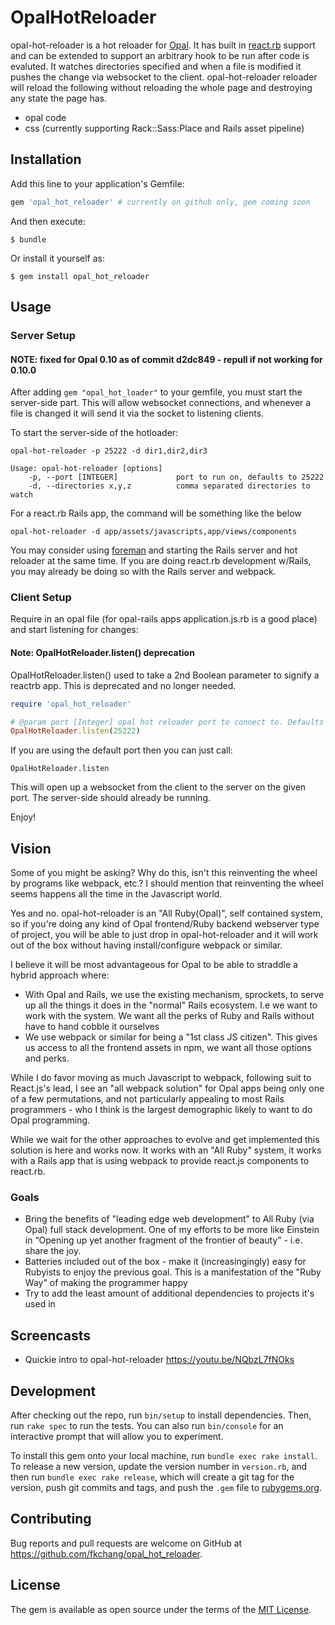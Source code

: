 # OpalHotReloader

opal-hot-reloader is a hot reloader for [Opal](http://opalrb.org).  It has built in [react.rb](http://reactrb.org) support and can be extended to support an arbitrary hook to be run after code is evaluted.  It watches directories specified and when a file is modified it pushes the change via websocket to the client.  opal-hot-reloader reloader will reload the following without reloading the whole page and destroying any state the page has.
- opal code
- css (currently supporting Rack::Sass:Place and Rails asset pipeline)

## Installation

Add this line to your application's Gemfile:

```ruby
gem 'opal_hot_reloader' # currently on github only, gem coming soon
```

And then execute:

    $ bundle

Or install it yourself as:

    $ gem install opal_hot_reloader


## Usage

### Server Setup

#### NOTE: fixed for Opal 0.10 as of commit d2dc849 - repull if not working for 0.10.0

After adding `gem "opal_hot_loader"` to your gemfile, you must start the server-side part. This will allow websocket connections, and whenever a file is changed it will send it via the socket to listening clients.

To start the server-side of the hotloader:
```
opal-hot-reloader -p 25222 -d dir1,dir2,dir3

Usage: opal-hot-reloader [options]
    -p, --port [INTEGER]             port to run on, defaults to 25222
    -d, --directories x,y,z          comma separated directories to watch
```

For a react.rb Rails app, the command will be something like the below
```
opal-hot-reloader -d app/assets/javascripts,app/views/components
```

You may consider using [foreman](https://github.com/ddollar/foreman/)
and starting the Rails server and hot reloader at the same time.  If
you are doing react.rb development w/Rails, you may already be doing
so with the Rails server and webpack.


### Client Setup

Require in an opal file (for opal-rails apps application.js.rb is a good place) and start listening for changes:

#### Note: OpalHotReloader.listen() deprecation
OpalHotReloader.listen() used to take a 2nd Boolean parameter to signify a reactrb app.  This is deprecated and no longer needed.

```ruby
require 'opal_hot_reloader'

# @param port [Integer] opal hot reloader port to connect to. Defaults to 25222 to match opal-hot-loader default
OpalHotReloader.listen(25222)
```

If you are using the default port then you can just call:
```
OpalHotReloader.listen
```

This will open up a websocket from the client to the server on the given port. The server-side should already be running.

Enjoy!

## Vision

Some of you might be asking?  Why do this, isn't this reinventing the
wheel by programs like webpack, etc.? I should mention that
reinventing the wheel seems happens all the time in the Javascript
world.

Yes and no. opal-hot-reloader is an "All Ruby(Opal)", self contained
system, so if you're doing any kind of Opal frontend/Ruby backend
webserver type of project, you will be able to just drop in
opal-hot-reloader and it will work out of the box without having
install/configure webpack or similar.

I believe it will be most advantageous for Opal to be able to straddle
a hybrid approach where:

* With Opal and Rails, we use the existing mechanism, sprockets, to
serve up all the things it does in the "normal" Rails ecosystem. I.e
we want to work with the system. We want all the perks of Ruby and
Rails without have to hand cobble it ourselves
* We use webpack or similar for being a "1st class JS citizen".  This
gives us access to all the frontend assets in npm, we want all those
options and perks.

While I do favor moving as much Javascript to webpack, following suit
to React.js's lead, I see an "all webpack solution" for Opal apps
being only one of a few permutations, and not particularly appealing
to most Rails programmers - who I think is the largest demographic
likely to want to do Opal programming.

While we wait for the other approaches to evolve and get implemented
this solution is here and works now.  It works with an "All Ruby"
system, it works with a Rails app that is using webpack to provide
react.js components to react.rb.

### Goals
* Bring the benefits of "leading edge web development" to All Ruby
  (via Opal) full stack development.  One of my efforts to be more
  like Einstein in “Opening up yet another fragment of the frontier of
  beauty” - i.e. share the joy.
* Batteries included out of the box - make it (increasingingly) easy
  for Rubyists to enjoy the previous goal.  This is a manifestation of
  the "Ruby Way" of making the programmer happy
* Try to add the least amount of additional dependencies to projects
  it's used in



## Screencasts

* Quickie intro to opal-hot-reloader https://youtu.be/NQbzL7fNOks

## Development

After checking out the repo, run `bin/setup` to install dependencies. Then, run `rake spec` to run the tests. You can also run `bin/console` for an interactive prompt that will allow you to experiment.

To install this gem onto your local machine, run `bundle exec rake install`. To release a new version, update the version number in `version.rb`, and then run `bundle exec rake release`, which will create a git tag for the version, push git commits and tags, and push the `.gem` file to [rubygems.org](https://rubygems.org).

## Contributing

Bug reports and pull requests are welcome on GitHub at https://github.com/fkchang/opal_hot_reloader.


## License

The gem is available as open source under the terms of the [MIT License](http://opensource.org/licenses/MIT).

